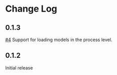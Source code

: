 Change Log
==========

## 0.1.3

[#4](https://github.com/fdvj/wolfpack/pull/4) Support for loading models in the process level.

## 0.1.2

Initial release